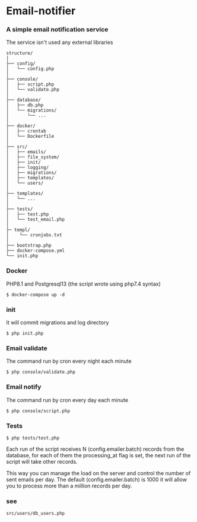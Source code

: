 # Email-notifier

### A simple email notification service

The service isn't used any external libraries

```
structure/
│
├── config/
│   └── config.php
│
├── console/
│   ├── script.php
│   └── validate.php
│
├── database/
│   ├── db.php
│   └── migrations/
│       └── ...
│
├── docker/
│   ├── crontab
│   └── Dockerfile
│
├── src/
│   ├── emails/
│   ├── file_system/
│   ├── init/
│   ├── logging/
│   ├── migrations/
│   ├── templates/
│   └── users/
│
├── templates/
│   └── ...
│
├── tests/
│   ├── test.php
│   └── test_email.php
│
├─ templ/
│    └── cronjobs.txt
│
├── bootstrap.php
├── docker-compose.yml
└── init.php
```

### Docker
PHP8.1 and Postgresql13 (the script wrote using php7.4 syntax)
```shell
$ docker-compose up -d
```

### init
It will commit migrations and log directory
```shell
$ php init.php
```

### Email validate
The command run by cron every night each minute
```shell
$ php console/validate.php
```

### Email notify
The command run by cron every day each minute
```shell
$ php console/script.php
```

### Tests
```shell
$ php tests/test.php
```

Each run of the script receives N (config.emailer.batch) records from the database, 
for each of them the processing_at flag is set, the next run of the script will take other records.

This way you can manage the load on the server and control the number of sent emails per day.
The default (config.emailer.batch) is 1000 it will allow you to process more than a million records per day.

### see
```text
src/users/db_users.php
```
